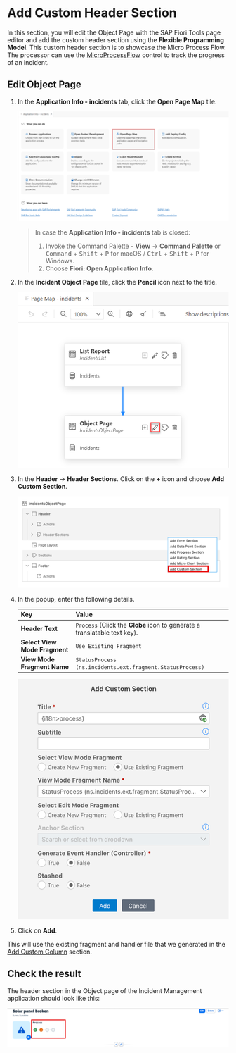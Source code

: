 # Add Custom Header Section

In this section, you will edit the Object Page with the SAP Fiori Tools page editor and add the custom header section using the **Flexible Programming Model**. This custom header section is to showcase the Micro Process Flow. The processor can use the  [MicroProcessFlow](https://sapui5.hana.ondemand.com/#/api/sap.suite.ui.commons.MicroProcessFlow) control to track the progress of an incident.

## Edit Object Page

1. In the **Application Info - incidents** tab, click the **Open Page Map** tile. 

    <!-- border; size:540px --> 
    ![Page Map](./images/PageMap.png)

    > In case the **Application Info - incidents** tab is closed: 
    >
    >1. Invoke the Command Palette - **View** &rarr; **Command Palette** or <kbd>Command</kbd> + <kbd>Shift</kbd> + <kbd>P</kbd> for macOS / <kbd>Ctrl</kbd> + <kbd>Shift</kbd> + <kbd>P</kbd> for Windows. 
    >2. Choose **Fiori: Open Application Info**.

2. In the **Incident Object Page** tile, click the **Pencil** icon next to the title.

    <!-- border; size:540px --> 
    ![Edit object page](./images/obj0.png)

3. In the **Header** &rarr; **Header Sections**. Click on the **+** icon and choose **Add Custom Section**.

     ![step3](./images/custom-header-1.png)

4. In the popup, enter the following details.

    | Key  | Value  |
    |---|---|
    | **Header Text**  | `Process` (Click the **Globe** icon to generate a translatable text key).  |
    | **Select View Mode Fragment**  | `Use Existing Fragment`  |
    | **View Mode Fragment Name**  | `StatusProcess (ns.incidents.ext.fragment.StatusProcess)`  |
    
    ![step 4](./images/custom-header-2.png)

5. Click on **Add**.

This will use the existing fragment and handler file that we generated in the [Add Custom Column](./custom-column.md) section.

## Check the result

The header section in the Object page of the Incident Management application should look like this:

![result](./images/intro-custom-header.png)